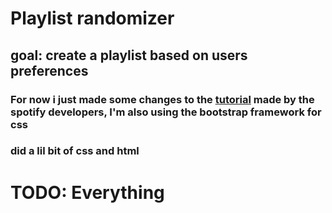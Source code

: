 # Playlist randomizer

## goal: create a playlist based on users preferences

### For now i just made some changes to the [tutorial](https://developer.spotify.com/documentation/web-api/howtos/web-app-profile) made by the spotify developers, I'm also using the bootstrap framework for css
### did a lil bit of css and html

# TODO: Everything